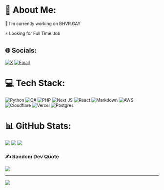 # 💫 About Me:
🔭 I’m currently working on BHVR.GAY 

⚡ Looking for Full Time Job


## 🌐 Socials:
[![X](https://img.shields.io/badge/X-black.svg?logo=X&logoColor=white)](https://x.com/smirkzyy)  [![Email](https://img.shields.io/badge/Email-D14836?logo=gmail&logoColor=white)](mailto:smirkzyy@gmail.com)

# 💻 Tech Stack:
![Python](https://img.shields.io/badge/python-%2314354C.svg?style=for-the-badge&logo=python&logoColor=white)  ![C#](https://img.shields.io/badge/csharp-%23239120.svg?style=for-the-badge&logo=csharp&logoColor=white)  ![PHP](https://img.shields.io/badge/php-%23777BB4.svg?style=for-the-badge&logo=php&logoColor=white)  ![Next JS](https://img.shields.io/badge/Next-black?style=for-the-badge&logo=next.js&logoColor=white)  ![React](https://img.shields.io/badge/react-%2320232a.svg?style=for-the-badge&logo=react&logoColor=%2361DAFB)  ![Markdown](https://img.shields.io/badge/markdown-%23000000.svg?style=for-the-badge&logo=markdown&logoColor=white)  ![AWS](https://img.shields.io/badge/AWS-%23FF9900.svg?style=for-the-badge&logo=amazon-aws&logoColor=white)  ![Cloudflare](https://img.shields.io/badge/Cloudflare-F38020?style=for-the-badge&logo=Cloudflare&logoColor=white)  ![Vercel](https://img.shields.io/badge/vercel-%23000000.svg?style=for-the-badge&logo=vercel&logoColor=white)  ![Postgres](https://img.shields.io/badge/postgres-%23316192.svg?style=for-the-badge&logo=postgresql&logoColor=white)

# 📊 GitHub Stats:
![](https://github-readme-stats.vercel.app/api?username=SmirkzyyDBD&theme=github_dark&hide_border=true&include_all_commits=true&count_private=true)
![](https://nirzak-streak-stats.vercel.app/?user=SmirkzyyDBD&theme=github_dark&hide_border=true)
![](https://github-readme-stats.vercel.app/api/top-langs/?username=SmirkzyyDBD&theme=github_dark&hide_border=true&include_all_commits=true&count_private=true&layout=compact)

### ✍️ Random Dev Quote
![](https://quotes-github-readme.vercel.app/api?type=horizontal&theme=radical)

---
[![](https://visitcount.itsvg.in/api?id=SmirkzyyDBD&icon=0&color=0)](https://visitcount.itsvg.in)
